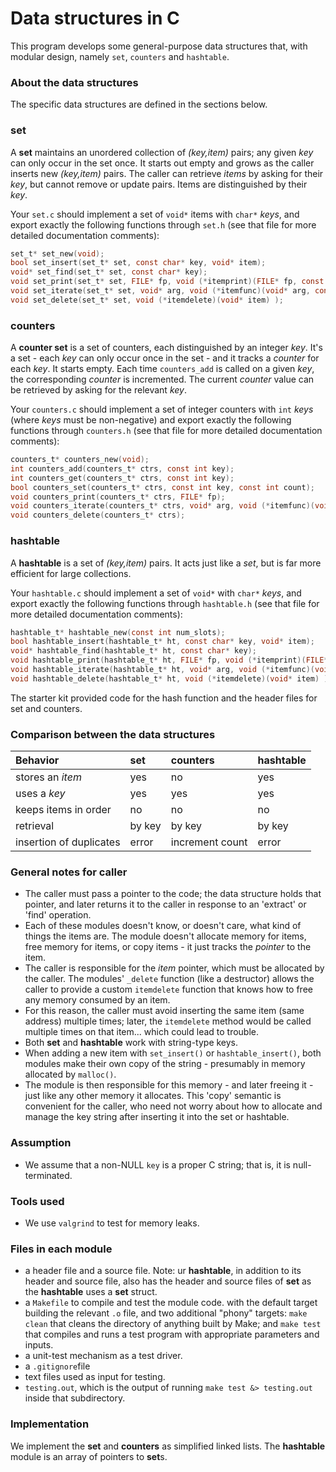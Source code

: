 # Data structures in C

This program develops some general-purpose data structures that, with modular design, namely `set`, `counters` and `hashtable`. 

### About the data structures

The specific data structures are defined in the sections below. 

### set

A **set** maintains an unordered collection of _(key,item)_ pairs; any given _key_ can only occur in the set once.
It starts out empty and grows as the caller inserts new _(key,item)_ pairs.
The caller can retrieve _items_ by asking for their _key_, but cannot remove or update pairs.
Items are distinguished by their _key_.

Your `set.c` should implement a set of `void*` items with `char*` _keys_, and export exactly the following functions through `set.h` (see that file for more detailed documentation comments):

```c
set_t* set_new(void);
bool set_insert(set_t* set, const char* key, void* item);
void* set_find(set_t* set, const char* key);
void set_print(set_t* set, FILE* fp, void (*itemprint)(FILE* fp, const char* key, void* item) );
void set_iterate(set_t* set, void* arg, void (*itemfunc)(void* arg, const char* key, void* item) );
void set_delete(set_t* set, void (*itemdelete)(void* item) );
```

### counters

A **counter set** is a set of counters, each distinguished by an integer _key_.
It's a set - each _key_ can only occur once in the set - and it tracks a *counter* for each _key_.
It starts empty.
Each time `counters_add` is called on a given _key_, the corresponding *counter* is incremented.
The current *counter* value can be retrieved by asking for the relevant _key_.

Your `counters.c` should implement a set of integer counters with `int` _keys_ (where _keys_ must be non-negative) and export exactly the following functions through `counters.h` (see that file for more detailed documentation comments):

```c
counters_t* counters_new(void);
int counters_add(counters_t* ctrs, const int key);
int counters_get(counters_t* ctrs, const int key);
bool counters_set(counters_t* ctrs, const int key, const int count);
void counters_print(counters_t* ctrs, FILE* fp);
void counters_iterate(counters_t* ctrs, void* arg, void (*itemfunc)(void* arg, const int key, const int count));
void counters_delete(counters_t* ctrs);
```

### hashtable

A **hashtable** is a set of _(key,item)_ pairs.
It acts just like a *set*, but is far more efficient for large collections.

Your `hashtable.c` should implement a set of `void*` with `char*` _keys_, and export exactly the following functions through `hashtable.h` (see that file for more detailed documentation comments):

```c
hashtable_t* hashtable_new(const int num_slots);
bool hashtable_insert(hashtable_t* ht, const char* key, void* item);
void* hashtable_find(hashtable_t* ht, const char* key);
void hashtable_print(hashtable_t* ht, FILE* fp, void (*itemprint)(FILE* fp, const char* key, void* item));
void hashtable_iterate(hashtable_t* ht, void* arg, void (*itemfunc)(void* arg, const char* key, void* item) );
void hashtable_delete(hashtable_t* ht, void (*itemdelete)(void* item) );
```

The starter kit provided code for the hash function and the header files for set and counters.	

### Comparison between the data structures

| Behavior                | **set**| **counters**    | **hashtable** |
|:----------------------- |:------ |:--------------- |:------------- |
| stores an *item*        | yes    | no              | yes           |
| uses a *key*            | yes    | yes             | yes           |
| keeps items in order    | no     | no              | no            |
| retrieval               | by key | by key          | by key        |
| insertion of duplicates | error  | increment count | error         |
	

### General notes for caller

* The caller must pass a pointer to the code; the data structure holds that pointer, and later returns it to the caller in response to an 'extract' or 'find' operation.
* Each of these modules doesn't know, or doesn't care, what kind of things the items are. The module doesn't allocate memory for items, free memory for items, or copy items - it just tracks the *pointer* to the item.
* The caller is responsible for the *item* pointer, which must be allocated by the caller.
The modules' `_delete` function (like a destructor) allows the caller to provide a custom `itemdelete` function that knows how to free any memory consumed by an item.
* For this reason, the caller must avoid inserting the same item (same address) multiple times; later, the `itemdelete` method would be called multiple times on that item... which could lead to trouble.
* Both **set** and **hashtable** work with string-type keys.
* When adding a new item with `set_insert()` or `hashtable_insert()`, both modules make their own copy of the string - presumably in memory allocated by `malloc()`.
* The module is then responsible for this memory - and later freeing it - just like any other memory it allocates.  This 'copy' semantic is convenient for the caller, who need not worry about how to allocate and manage the key string after inserting it into the set or hashtable.

### Assumption
* We assume that a non-NULL `key` is a proper C string; that is, it is null-terminated.

 ### Tools used
* We use `valgrind` to test for memory leaks. 

 ### Files in each module
* a header file and a source file. Note: ur **hashtable**, in addition to its header and source file, also has the header and source files of **set** as the **hashtable** uses a **set** struct. 
* a `Makefile` to compile and test the module code.  with the default target building the relevant `.o` file, and two additional "phony" targets: `make clean` that cleans the directory of anything built by Make; and `make test` that compiles and runs a test program with appropriate parameters and inputs.
* a unit-test mechanism as a test driver.
* a `.gitignore`file
* text files used as input for testing.
* `testing.out`, which is the output of running `make test &> testing.out` inside that subdirectory.

### Implementation

We implement the **set** and **counters** as simplified linked lists. The **hashtable** module is an array of pointers to **set**s.
